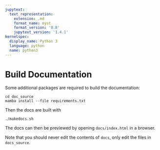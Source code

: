 ```yaml
---
jupytext:
  text_representation:
    extension: .md
    format_name: myst
    format_version: '0.8'
    jupytext_version: '1.4.1'
kernelspec:
  display_name: Python 3
  language: python
  name: python3
---
```

# Build Documentation

Some additional packages are required to build the documentation:

```
cd doc_source
mamba install --file requirements.txt
```

Then the docs are built with

```
./makedocs.sh
```

The docs can then be previewed by opening `docs/index.html` in a browser.

Note that you should never edit the contents of `docs`, only edit the
files in `docs_source`.

